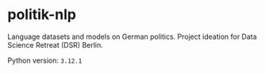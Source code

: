 # politik-nlp
Language datasets and models on German politics. Project ideation for Data Science Retreat (DSR) Berlin.

Python version: `3.12.1`